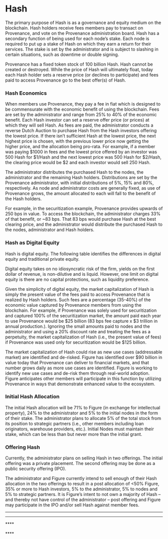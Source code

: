 # Hash

The primary purpose of Hash is as a governance and equity medium on the blockchain. Hash holders receive fees members pay to transact on Provenance, and vote on the Provenance administration board. Hash has a secondary function of being used for each node’s stake. Each node is required to put up a stake of Hash on which they earn a return for their services. The stake is set by the administrator and is subject to slashing in certain situations, such as downtime or double signing.

Provenance has a fixed token stock of 100 billion Hash. Hash cannot be created or destroyed. While the price of Hash will ultimately float, today each Hash holder sets a reserve price \(or declines to participate\) and fees paid to access Provenance go to the best offer\(s\) of Hash.

### Hash Economics

When members use Provenance, they pay a fee in fiat which is designed to be commensurate with the economic benefit of using the blockchain. Fees are set by the administrator and range from 25% to 40% of the economic benefit. Each Hash investor can set a reserve offer price \(or prices\) at which they will sell Hash. As fees are paid, the administrator conducts a reverse Dutch Auction to purchase Hash from the Hash investors offering the lowest price. If there isn’t sufficient Hash at the lowest price, the next highest price is chosen, with the previous lower price now getting the higher price, and the allocation being pro-rata. For example, if a member was paying $1000 in fees and the lowest price offered by an investor was 500 Hash for $1/Hash and the next lowest price was 500 Hash for $2/Hash, the clearing price would be $2 and each investor would sell 250 Hash.

The administrator distributes the purchased Hash to the nodes, the administrator and the remaining Hash holders. Distributions are set by the Provenance administrator, with initial distributions of 5%, 15% and 80%, respectively. As node and administrator costs are generally fixed, as use of Provenance grows, the amount allocated to each will fall to the benefit of the Hash holders.

For example, in the securitization example, Provenance provides upwards of 250 bps in value. To access the blockchain, the administrator charges 33% of that benefit, or ~83 bps. That 83 bps would purchase Hash at the best clearing price, and the administrator would distribute the purchased Hash to the nodes, administrator and Hash holders.

### Hash as Digital Equity

Hash is digital equity. The following table identifies the differences in digital equity and traditional private equity.

Digital equity takes on no idiosyncratic risk of the firm, yields on the first dollar of revenue, is non-dilutive and is liquid. However, one limit on digital equity is there are no capital protections, such as liquidity preference.

‌Given the simplicity of digital equity, the market capitalization of Hash is simply the present value of the fees paid to access Provenance that is realized by Hash holders. Such fees are a percentage \(35-40%\) of the economic value captured by Provenance members from using the blockchain. For example, if Provenance was solely used for securitization and captured 100% of the securitization market, the amount paid each year to use Provenance would be $25 billion \(83 bps fee capture x $3 trillion in annual production.\). Ignoring the small amounts paid to nodes and the administrator and using a 20% discount rate and treating the fees as a perpetuity, the market capitalization of Hash \(i.e., the present value of fees\) if Provenance was used only for securitization would be $125 billion.

‌The market capitalization of Hash could rise as new use cases \(addressable market\) are identified and de-risked. Figure has identified over $90 billion in value today that Provenance can deliver to financial markets, and that number grows daily as more use cases are identified. Figure is working to identify new use cases and de-risk them through real-world adoption. Figure anticipates other members will participate in this function by utilizing Provenance in ways that demonstrate enhanced value to the ecosystem.

### ‌Initial Hash Allocation

The initial Hash allocation will be 71% to Figure \(in exchange for intellectual property\), 24% to the administrator and 5% to the initial nodes in the form of their stake. The administrator plans to allocate 5% of the total stock from its position to strategic partners \(i.e., other members including loan originators, warehouse providers, etc.\). Initial Nodes must maintain their stake, which can be less than but never more than the initial grant.

### ‌Offering Hash

Currently, the administrator plans on selling Hash in two offerings. The initial offering was a private placement. The second offering may be done as a public security offering \(IPO\).

The administrator and Figure currently intend to sell enough of their Hash allocation in the two offerings to result in a post allocation of &lt;50% Figure, 35% or more to Hash investors, 5% to the administrator, 5% to nodes and 5% to strategic partners. It is Figure’s intent to not own a majority of Hash – and thereby not have control of the administrator – post offering and Figure may participate in the IPO and/or sell Hash against member fees.  
****

  
****

\*\*\*\*

\*\*\*\*

